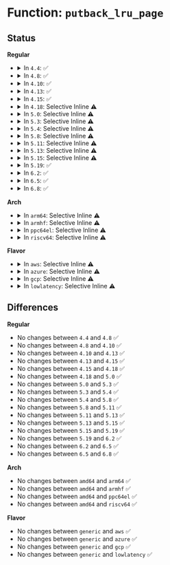 # Function: <code>putback_lru_page</code>

## Status
<b>Regular</b>
<ul>
<li>
<details>
<summary>In <code>4.4</code>: ✅</summary>

```c
void putback_lru_page(struct page *page);
```

**Collision:** Unique Global

**Inline:** No

**Transformation:** False

**Instances:**

```
In mm/vmscan.c (ffffffff811a2c90)
Location: mm/vmscan.c:723
Inline: False
Direct callers:
  - mm/vmscan.c:putback_inactive_pages
  - mm/vmscan.c:shrink_active_list
  - mm/mlock.c:__munlock_isolated_page
  - mm/mlock.c:clear_page_mlock
  - mm/mlock.c:mlock_vma_page
  - mm/migrate.c:putback_movable_pages
  - mm/migrate.c:migrate_pages
  - mm/migrate.c:migrate_pages
  - mm/migrate.c:migrate_misplaced_page
  - mm/migrate.c:migrate_misplaced_transhuge_page
  - mm/migrate.c:migrate_misplaced_transhuge_page
  - mm/huge_memory.c:khugepaged
  - mm/huge_memory.c:khugepaged
  - mm/memcontrol.c:mem_cgroup_move_charge_pte_range
  - mm/memcontrol.c:mem_cgroup_move_charge_pte_range
  - mm/memory-failure.c:soft_offline_page
```
**Symbols:**

```
ffffffff811a2c90-ffffffff811a2d27: putback_lru_page (STB_GLOBAL)
```
</details>
</li>
<li>
<details>
<summary>In <code>4.8</code>: ✅</summary>

```c
void putback_lru_page(struct page *page);
```

**Collision:** Unique Global

**Inline:** No

**Transformation:** False

**Instances:**

```
In mm/vmscan.c (ffffffff811b9360)
Location: mm/vmscan.c:743
Inline: False
Direct callers:
  - mm/vmscan.c:shrink_active_list
  - mm/vmscan.c:putback_inactive_pages
  - mm/mlock.c:__munlock_isolated_page
  - mm/mlock.c:mlock_vma_page
  - mm/mlock.c:clear_page_mlock
  - mm/migrate.c:migrate_misplaced_transhuge_page
  - mm/migrate.c:migrate_misplaced_transhuge_page
  - mm/migrate.c:migrate_misplaced_page
  - mm/migrate.c:migrate_pages
  - mm/migrate.c:migrate_pages
  - mm/migrate.c:putback_movable_pages
  - mm/khugepaged.c:collapse_shmem
  - mm/khugepaged.c:collapse_shmem
  - mm/khugepaged.c:collapse_huge_page
  - mm/khugepaged.c:collapse_huge_page
  - mm/memcontrol.c:mem_cgroup_move_charge_pte_range
  - mm/memcontrol.c:mem_cgroup_move_charge_pte_range
  - mm/memory-failure.c:soft_offline_page
```
**Symbols:**

```
ffffffff811b9360-ffffffff811b9497: putback_lru_page (STB_GLOBAL)
```
</details>
</li>
<li>
<details>
<summary>In <code>4.10</code>: ✅</summary>

```c
void putback_lru_page(struct page *page);
```

**Collision:** Unique Global

**Inline:** No

**Transformation:** False

**Instances:**

```
In mm/vmscan.c (ffffffff811c9990)
Location: mm/vmscan.c:778
Inline: False
Direct callers:
  - mm/vmscan.c:shrink_active_list
  - mm/vmscan.c:putback_inactive_pages
  - mm/mlock.c:__munlock_isolated_page
  - mm/mlock.c:mlock_vma_page
  - mm/mlock.c:clear_page_mlock
  - mm/migrate.c:migrate_misplaced_transhuge_page
  - mm/migrate.c:migrate_misplaced_transhuge_page
  - mm/migrate.c:migrate_misplaced_page
  - mm/migrate.c:migrate_pages
  - mm/migrate.c:migrate_pages
  - mm/migrate.c:putback_movable_pages
  - mm/khugepaged.c:khugepaged
  - mm/khugepaged.c:khugepaged
  - mm/khugepaged.c:collapse_shmem
  - mm/khugepaged.c:collapse_shmem
  - mm/memcontrol.c:mem_cgroup_move_charge_pte_range
  - mm/memcontrol.c:mem_cgroup_move_charge_pte_range
  - mm/memory-failure.c:soft_offline_page
```
**Symbols:**

```
ffffffff811c9990-ffffffff811c9ac7: putback_lru_page (STB_GLOBAL)
```
</details>
</li>
<li>
<details>
<summary>In <code>4.13</code>: ✅</summary>

```c
void putback_lru_page(struct page *page);
```

**Collision:** Unique Global

**Inline:** No

**Transformation:** False

**Instances:**

```
In mm/vmscan.c (ffffffff811d2420)
Location: mm/vmscan.c:779
Inline: False
Direct callers:
  - mm/vmscan.c:shrink_active_list
  - mm/vmscan.c:putback_inactive_pages
  - mm/mlock.c:__munlock_isolated_page
  - mm/mlock.c:mlock_vma_page
  - mm/mlock.c:clear_page_mlock
  - mm/migrate.c:migrate_misplaced_transhuge_page
  - mm/migrate.c:migrate_misplaced_transhuge_page
  - mm/migrate.c:migrate_misplaced_page
  - mm/migrate.c:migrate_pages
  - mm/migrate.c:migrate_pages
  - mm/migrate.c:putback_movable_pages
  - mm/khugepaged.c:collapse_shmem
  - mm/khugepaged.c:collapse_shmem
  - mm/khugepaged.c:release_pte_page
  - mm/memcontrol.c:mem_cgroup_move_charge_pte_range
  - mm/memcontrol.c:mem_cgroup_move_charge_pte_range
```
**Symbols:**

```
ffffffff811d2420-ffffffff811d24e7: putback_lru_page (STB_GLOBAL)
```
</details>
</li>
<li>
<details>
<summary>In <code>4.15</code>: ✅</summary>

```c
void putback_lru_page(struct page *page);
```

**Collision:** Unique Global

**Inline:** No

**Transformation:** False

**Instances:**

```
In mm/vmscan.c (ffffffff811e78c0)
Location: mm/vmscan.c:791
Inline: False
Direct callers:
  - mm/vmscan.c:shrink_active_list
  - mm/vmscan.c:putback_inactive_pages
  - mm/mlock.c:__munlock_isolated_page
  - mm/mlock.c:mlock_vma_page
  - mm/mlock.c:clear_page_mlock
  - mm/migrate.c:migrate_vma
  - mm/migrate.c:migrate_vma
  - mm/migrate.c:migrate_vma
  - mm/migrate.c:migrate_vma
  - mm/migrate.c:migrate_vma
  - mm/migrate.c:migrate_misplaced_transhuge_page
  - mm/migrate.c:migrate_misplaced_transhuge_page
  - mm/migrate.c:migrate_misplaced_page
  - mm/migrate.c:migrate_pages
  - mm/migrate.c:migrate_pages
  - mm/migrate.c:putback_movable_pages
  - mm/khugepaged.c:collapse_shmem
  - mm/khugepaged.c:collapse_shmem
  - mm/khugepaged.c:release_pte_page
  - mm/memcontrol.c:mem_cgroup_move_charge_pte_range
  - mm/memcontrol.c:mem_cgroup_move_charge_pte_range
```
**Symbols:**

```
ffffffff811e78c0-ffffffff811e79e8: putback_lru_page (STB_GLOBAL)
```
</details>
</li>
<li>
<details>
<summary>In <code>4.18</code>: Selective Inline ⚠️</summary>

```c
void putback_lru_page(struct page *page);
```

**Collision:** Unique Global

**Inline:** Selective

**Transformation:** False

**Instances:**

```
In mm/vmscan.c (ffffffff8120a9a0)
Location: mm/vmscan.c:826
Inline: True
Inline callers:
  - mm/vmscan.c:shrink_active_list
  - mm/vmscan.c:putback_inactive_pages
Direct callers:
  - mm/mlock.c:__munlock_isolated_page
  - mm/mlock.c:mlock_vma_page
  - mm/mlock.c:clear_page_mlock
  - mm/migrate.c:migrate_vma
  - mm/migrate.c:migrate_vma
  - mm/migrate.c:migrate_vma
  - mm/migrate.c:migrate_vma
  - mm/migrate.c:migrate_vma
  - mm/migrate.c:migrate_misplaced_transhuge_page
  - mm/migrate.c:migrate_misplaced_transhuge_page
  - mm/migrate.c:migrate_misplaced_page
  - mm/migrate.c:migrate_pages
  - mm/migrate.c:migrate_pages
  - mm/migrate.c:putback_movable_pages
  - mm/khugepaged.c:collapse_shmem
  - mm/khugepaged.c:collapse_shmem
  - mm/khugepaged.c:release_pte_page
  - mm/memcontrol.c:mem_cgroup_move_charge_pte_range
  - mm/memcontrol.c:mem_cgroup_move_charge_pte_range
```
**Symbols:**

```
ffffffff812083f0-ffffffff81208454: putback_lru_page (STB_GLOBAL)
```
</details>
</li>
<li>
<details>
<summary>In <code>5.0</code>: Selective Inline ⚠️</summary>

```c
void putback_lru_page(struct page *page);
```

**Collision:** Unique Global

**Inline:** Selective

**Transformation:** False

**Instances:**

```
In mm/vmscan.c (ffffffff8121d6a3)
Location: mm/vmscan.c:999
Inline: True
Inline callers:
  - mm/vmscan.c:shrink_active_list
  - mm/vmscan.c:putback_inactive_pages
Direct callers:
  - mm/mlock.c:__munlock_isolated_page
  - mm/mlock.c:mlock_vma_page
  - mm/mlock.c:clear_page_mlock
  - mm/migrate.c:migrate_vma
  - mm/migrate.c:migrate_vma
  - mm/migrate.c:migrate_vma
  - mm/migrate.c:migrate_vma
  - mm/migrate.c:migrate_vma
  - mm/migrate.c:migrate_misplaced_transhuge_page
  - mm/migrate.c:migrate_misplaced_transhuge_page
  - mm/migrate.c:migrate_misplaced_page
  - mm/migrate.c:migrate_pages
  - mm/migrate.c:migrate_pages
  - mm/migrate.c:putback_movable_pages
  - mm/khugepaged.c:collapse_shmem
  - mm/khugepaged.c:collapse_shmem
  - mm/khugepaged.c:release_pte_page
  - mm/memcontrol.c:mem_cgroup_move_charge_pte_range
  - mm/memcontrol.c:mem_cgroup_move_charge_pte_range
```
**Symbols:**

```
ffffffff8121b080-ffffffff8121b0e4: putback_lru_page (STB_GLOBAL)
```
</details>
</li>
<li>
<details>
<summary>In <code>5.3</code>: Selective Inline ⚠️</summary>

```c
void putback_lru_page(struct page *page);
```

**Collision:** Unique Global

**Inline:** Selective

**Transformation:** False

**Instances:**

```
In mm/vmscan.c (ffffffff8122d118)
Location: mm/vmscan.c:1018
Inline: True
Inline callers:
  - mm/vmscan.c:shrink_active_list
  - mm/vmscan.c:move_pages_to_lru
Direct callers:
  - mm/mlock.c:__munlock_isolated_page
  - mm/mlock.c:mlock_vma_page
  - mm/mlock.c:clear_page_mlock
  - mm/migrate.c:migrate_misplaced_transhuge_page
  - mm/migrate.c:migrate_misplaced_transhuge_page
  - mm/migrate.c:migrate_misplaced_page
  - mm/migrate.c:migrate_pages
  - mm/migrate.c:migrate_pages
  - mm/migrate.c:putback_movable_pages
  - mm/khugepaged.c:collapse_shmem
  - mm/khugepaged.c:collapse_shmem
  - mm/khugepaged.c:release_pte_page
  - mm/memcontrol.c:mem_cgroup_move_charge_pte_range
  - mm/memcontrol.c:mem_cgroup_move_charge_pte_range
```
**Symbols:**

```
ffffffff8122ad10-ffffffff8122ad7c: putback_lru_page (STB_GLOBAL)
```
</details>
</li>
<li>
<details>
<summary>In <code>5.4</code>: Selective Inline ⚠️</summary>

```c
void putback_lru_page(struct page *page);
```

**Collision:** Unique Global

**Inline:** Selective

**Transformation:** False

**Instances:**

```
In mm/vmscan.c (ffffffff8123a5ab)
Location: mm/vmscan.c:1018
Inline: True
Inline callers:
  - mm/vmscan.c:reclaim_pages
  - mm/vmscan.c:reclaim_pages
  - mm/vmscan.c:shrink_active_list
  - mm/vmscan.c:move_pages_to_lru
Direct callers:
  - mm/mlock.c:__munlock_isolated_page
  - mm/mlock.c:mlock_vma_page
  - mm/mlock.c:clear_page_mlock
  - mm/madvise.c:madvise_cold_or_pageout_pte_range
  - mm/madvise.c:madvise_cold_or_pageout_pte_range
  - mm/migrate.c:migrate_vma_finalize
  - mm/migrate.c:migrate_vma_finalize
  - mm/migrate.c:migrate_vma_setup
  - mm/migrate.c:migrate_vma_setup
  - mm/migrate.c:migrate_vma_setup
  - mm/migrate.c:migrate_misplaced_transhuge_page
  - mm/migrate.c:migrate_misplaced_transhuge_page
  - mm/migrate.c:migrate_misplaced_page
  - mm/migrate.c:migrate_pages
  - mm/migrate.c:migrate_pages
  - mm/migrate.c:putback_movable_pages
  - mm/khugepaged.c:collapse_file
  - mm/khugepaged.c:collapse_file
  - mm/khugepaged.c:release_pte_page
  - mm/memcontrol.c:mem_cgroup_move_charge_pte_range
  - mm/memcontrol.c:mem_cgroup_move_charge_pte_range
```
**Symbols:**

```
ffffffff81238be0-ffffffff81238c4c: putback_lru_page (STB_GLOBAL)
```
</details>
</li>
<li>
<details>
<summary>In <code>5.8</code>: Selective Inline ⚠️</summary>

```c
void putback_lru_page(struct page *page);
```

**Collision:** Unique Global

**Inline:** Selective

**Transformation:** False

**Instances:**

```
In mm/vmscan.c (ffffffff8126a235)
Location: mm/vmscan.c:975
Inline: True
Inline callers:
  - mm/vmscan.c:reclaim_pages
  - mm/vmscan.c:reclaim_pages
  - mm/vmscan.c:shrink_active_list
Direct callers:
  - mm/mlock.c:__munlock_isolated_page
  - mm/mlock.c:mlock_vma_page
  - mm/mlock.c:clear_page_mlock
  - mm/madvise.c:madvise_cold_or_pageout_pte_range
  - mm/madvise.c:madvise_cold_or_pageout_pte_range
  - mm/migrate.c:migrate_vma_finalize
  - mm/migrate.c:migrate_vma_finalize
  - mm/migrate.c:migrate_vma_unmap
  - mm/migrate.c:migrate_vma_prepare
  - mm/migrate.c:migrate_vma_prepare
  - mm/migrate.c:migrate_misplaced_transhuge_page
  - mm/migrate.c:migrate_misplaced_transhuge_page
  - mm/migrate.c:migrate_misplaced_page
  - mm/migrate.c:unmap_and_move
  - mm/migrate.c:__unmap_and_move
  - mm/migrate.c:putback_movable_pages
  - mm/khugepaged.c:collapse_file
  - mm/khugepaged.c:collapse_file
  - mm/khugepaged.c:collapse_file
  - mm/khugepaged.c:release_pte_page
  - mm/memcontrol.c:mem_cgroup_move_charge_pte_range
  - mm/memcontrol.c:mem_cgroup_move_charge_pte_range
```
**Symbols:**

```
ffffffff81267530-ffffffff812675a4: putback_lru_page (STB_GLOBAL)
```
</details>
</li>
<li>
<details>
<summary>In <code>5.11</code>: Selective Inline ⚠️</summary>

```c
void putback_lru_page(struct page *page);
```

**Collision:** Unique Global

**Inline:** Selective

**Transformation:** False

**Instances:**

```
In mm/vmscan.c (ffffffff81274cd7)
Location: mm/vmscan.c:971
Inline: True
Inline callers:
  - mm/vmscan.c:reclaim_pages
  - mm/vmscan.c:reclaim_pages
  - mm/vmscan.c:shrink_active_list
  - mm/vmscan.c:move_pages_to_lru
Direct callers:
  - mm/mlock.c:__munlock_isolated_page
  - mm/mlock.c:__munlock_isolated_page
  - mm/mlock.c:mlock_vma_page
  - mm/mlock.c:clear_page_mlock
  - mm/madvise.c:madvise_cold_or_pageout_pte_range
  - mm/madvise.c:madvise_cold_or_pageout_pte_range
  - mm/migrate.c:migrate_vma_finalize
  - mm/migrate.c:migrate_vma_finalize
  - mm/migrate.c:migrate_vma_unmap
  - mm/migrate.c:migrate_vma_prepare
  - mm/migrate.c:migrate_vma_prepare
  - mm/migrate.c:migrate_misplaced_transhuge_page
  - mm/migrate.c:migrate_misplaced_transhuge_page
  - mm/migrate.c:migrate_misplaced_page
  - mm/migrate.c:__unmap_and_move
  - mm/migrate.c:putback_movable_pages
  - mm/khugepaged.c:collapse_file
  - mm/khugepaged.c:collapse_file
  - mm/khugepaged.c:collapse_file
  - mm/khugepaged.c:release_pte_page
  - mm/memcontrol.c:mem_cgroup_move_charge_pte_range
  - mm/memcontrol.c:mem_cgroup_move_charge_pte_range
```
**Symbols:**

```
ffffffff81271fa0-ffffffff81272011: putback_lru_page (STB_GLOBAL)
```
</details>
</li>
<li>
<details>
<summary>In <code>5.13</code>: Selective Inline ⚠️</summary>

```c
void putback_lru_page(struct page *page);
```

**Collision:** Unique Global

**Inline:** Selective

**Transformation:** False

**Instances:**

```
In mm/vmscan.c (ffffffff81279fd7)
Location: mm/vmscan.c:1171
Inline: True
Inline callers:
  - mm/vmscan.c:reclaim_pages
  - mm/vmscan.c:reclaim_pages
  - mm/vmscan.c:shrink_active_list
  - mm/vmscan.c:move_pages_to_lru
Direct callers:
  - mm/mlock.c:__munlock_isolated_page
  - mm/mlock.c:__munlock_isolated_page
  - mm/mlock.c:mlock_vma_page
  - mm/mlock.c:clear_page_mlock
  - mm/madvise.c:madvise_cold_or_pageout_pte_range
  - mm/madvise.c:madvise_cold_or_pageout_pte_range
  - mm/migrate.c:migrate_vma_finalize
  - mm/migrate.c:migrate_vma_finalize
  - mm/migrate.c:migrate_vma_unmap
  - mm/migrate.c:migrate_vma_prepare
  - mm/migrate.c:migrate_vma_prepare
  - mm/migrate.c:migrate_misplaced_transhuge_page
  - mm/migrate.c:migrate_misplaced_transhuge_page
  - mm/migrate.c:migrate_misplaced_page
  - mm/migrate.c:__unmap_and_move
  - mm/migrate.c:putback_movable_pages
  - mm/khugepaged.c:collapse_file
  - mm/khugepaged.c:collapse_file
  - mm/khugepaged.c:collapse_file
  - mm/khugepaged.c:release_pte_page
  - mm/memcontrol.c:mem_cgroup_move_charge_pte_range
  - mm/memcontrol.c:mem_cgroup_move_charge_pte_range
```
**Symbols:**

```
ffffffff81277290-ffffffff81277301: putback_lru_page (STB_GLOBAL)
```
</details>
</li>
<li>
<details>
<summary>In <code>5.15</code>: Selective Inline ⚠️</summary>

```c
void putback_lru_page(struct page *page);
```

**Collision:** Unique Global

**Inline:** Selective

**Transformation:** False

**Instances:**

```
In mm/vmscan.c (ffffffff812b7ff8)
Location: mm/vmscan.c:1217
Inline: True
Inline callers:
  - mm/vmscan.c:reclaim_pages
  - mm/vmscan.c:reclaim_pages
  - mm/vmscan.c:shrink_active_list
  - mm/vmscan.c:move_pages_to_lru
Direct callers:
  - mm/mlock.c:__munlock_isolated_page
  - mm/mlock.c:__munlock_isolated_page
  - mm/mlock.c:mlock_vma_page
  - mm/mlock.c:clear_page_mlock
  - mm/madvise.c:madvise_cold_or_pageout_pte_range
  - mm/madvise.c:madvise_cold_or_pageout_pte_range
  - mm/migrate.c:migrate_vma_finalize
  - mm/migrate.c:migrate_vma_finalize
  - mm/migrate.c:migrate_vma_unmap
  - mm/migrate.c:migrate_vma_prepare
  - mm/migrate.c:migrate_vma_prepare
  - mm/migrate.c:migrate_misplaced_page
  - mm/migrate.c:__unmap_and_move
  - mm/migrate.c:putback_movable_pages
  - mm/khugepaged.c:collapse_file
  - mm/khugepaged.c:collapse_file
  - mm/khugepaged.c:collapse_file
  - mm/khugepaged.c:release_pte_page
  - mm/memcontrol.c:mem_cgroup_move_charge_pte_range
  - mm/memcontrol.c:mem_cgroup_move_charge_pte_range
```
**Symbols:**

```
ffffffff812b4c00-ffffffff812b4c6e: putback_lru_page (STB_GLOBAL)
```
</details>
</li>
<li>
<details>
<summary>In <code>5.19</code>: ✅</summary>

```c
void putback_lru_page(struct page *page);
```

**Collision:** Unique Global

**Inline:** No

**Transformation:** False

**Instances:**

```
In mm/folio-compat.c (ffffffff813013a0)
Location: mm/folio-compat.c:161
Inline: False
Direct callers:
  - mm/vmscan.c:shrink_active_list
  - mm/vmscan.c:move_pages_to_lru
  - mm/madvise.c:madvise_cold_or_pageout_pte_range
  - mm/madvise.c:madvise_cold_or_pageout_pte_range
  - mm/migrate.c:migrate_misplaced_page
  - mm/migrate.c:putback_movable_pages
  - mm/migrate_device.c:migrate_vma_finalize
  - mm/migrate_device.c:migrate_vma_finalize
  - mm/migrate_device.c:migrate_vma_unmap
  - mm/khugepaged.c:collapse_file
  - mm/khugepaged.c:collapse_file
  - mm/khugepaged.c:release_pte_page
  - mm/memcontrol.c:mem_cgroup_move_charge_pte_range
  - mm/memcontrol.c:mem_cgroup_move_charge_pte_range
```
**Symbols:**

```
ffffffff813013a0-ffffffff813013fb: putback_lru_page (STB_GLOBAL)
```
</details>
</li>
<li>
<details>
<summary>In <code>6.2</code>: ✅</summary>

```c
void putback_lru_page(struct page *page);
```

**Collision:** Unique Global

**Inline:** No

**Transformation:** False

**Instances:**

```
In mm/folio-compat.c (ffffffff8136ba40)
Location: mm/folio-compat.c:122
Inline: False
Direct callers:
  - mm/madvise.c:madvise_cold_or_pageout_pte_range
  - mm/madvise.c:madvise_cold_or_pageout_pte_range
  - mm/migrate.c:migrate_misplaced_page
  - mm/migrate.c:putback_movable_pages
  - mm/migrate_device.c:migrate_device_finalize
  - mm/migrate_device.c:migrate_device_finalize
  - mm/migrate_device.c:migrate_device_unmap
  - mm/khugepaged.c:collapse_file
  - mm/khugepaged.c:collapse_file
  - mm/khugepaged.c:release_pte_page
  - mm/memcontrol.c:mem_cgroup_move_charge_pte_range
  - mm/memcontrol.c:mem_cgroup_move_charge_pte_range
```
**Symbols:**

```
ffffffff8136ba40-ffffffff8136ba9b: putback_lru_page (STB_GLOBAL)
```
</details>
</li>
<li>
<details>
<summary>In <code>6.5</code>: ✅</summary>

```c
void putback_lru_page(struct page *page);
```

**Collision:** Unique Global

**Inline:** No

**Transformation:** False

**Instances:**

```
In mm/folio-compat.c (ffffffff8139dc90)
Location: mm/folio-compat.c:121
Inline: False
Direct callers:
  - mm/migrate.c:migrate_misplaced_page
  - mm/migrate_device.c:migrate_device_finalize
  - mm/migrate_device.c:migrate_device_finalize
  - mm/migrate_device.c:migrate_device_unmap
  - mm/khugepaged.c:collapse_file
  - mm/khugepaged.c:collapse_file
  - mm/memcontrol.c:mem_cgroup_move_charge_pte_range
  - mm/memcontrol.c:mem_cgroup_move_charge_pte_range
```
**Symbols:**

```
ffffffff8139dc90-ffffffff8139dcfa: putback_lru_page (STB_GLOBAL)
```
</details>
</li>
<li>
<details>
<summary>In <code>6.8</code>: ✅</summary>

```c
void putback_lru_page(struct page *page);
```

**Collision:** Unique Global

**Inline:** No

**Transformation:** False

**Instances:**

```
In mm/folio-compat.c (ffffffff813c7970)
Location: mm/folio-compat.c:115
Inline: False
Direct callers:
  - mm/migrate_device.c:migrate_device_finalize
  - mm/migrate_device.c:migrate_device_finalize
  - mm/migrate_device.c:migrate_device_unmap
  - mm/khugepaged.c:collapse_file
  - mm/khugepaged.c:collapse_file
  - mm/memcontrol.c:mem_cgroup_move_charge_pte_range
  - mm/memcontrol.c:mem_cgroup_move_charge_pte_range
```
**Symbols:**

```
ffffffff813c7970-ffffffff813c79d7: putback_lru_page (STB_GLOBAL)
```
</details>
</li>
</ul>
<b>Arch</b>
<ul>
<li>
<details>
<summary>In <code>arm64</code>: Selective Inline ⚠️</summary>

```c
void putback_lru_page(struct page *page);
```

**Collision:** Unique Global

**Inline:** Selective

**Transformation:** False

**Instances:**

```
In mm/vmscan.c (ffff8000102cb504)
Location: mm/vmscan.c:1018
Inline: True
Inline callers:
  - mm/vmscan.c:reclaim_pages
  - mm/vmscan.c:reclaim_pages
  - mm/vmscan.c:shrink_active_list
  - mm/vmscan.c:move_pages_to_lru
Direct callers:
  - mm/mlock.c:__munlock_isolated_page
  - mm/mlock.c:__munlock_isolated_page
  - mm/mlock.c:mlock_vma_page
  - mm/mlock.c:clear_page_mlock
  - mm/madvise.c:madvise_cold_or_pageout_pte_range
  - mm/madvise.c:madvise_cold_or_pageout_pte_range
  - mm/migrate.c:migrate_misplaced_transhuge_page
  - mm/migrate.c:migrate_misplaced_transhuge_page
  - mm/migrate.c:migrate_misplaced_page
  - mm/migrate.c:migrate_pages
  - mm/migrate.c:migrate_pages
  - mm/migrate.c:putback_movable_pages
  - mm/khugepaged.c:collapse_file
  - mm/khugepaged.c:collapse_file
  - mm/khugepaged.c:release_pte_page
  - mm/memcontrol.c:mem_cgroup_move_charge_pte_range
  - mm/memcontrol.c:mem_cgroup_move_charge_pte_range
```
**Symbols:**

```
ffff8000102c99f8-ffff8000102c9a74: putback_lru_page (STB_GLOBAL)
```
</details>
</li>
<li>
<details>
<summary>In <code>armhf</code>: Selective Inline ⚠️</summary>

```c
void putback_lru_page(struct page *page);
```

**Collision:** Unique Global

**Inline:** Selective

**Transformation:** False

**Instances:**

```
In mm/vmscan.c (c04f551c)
Location: mm/vmscan.c:1018
Inline: True
Inline callers:
  - mm/vmscan.c:reclaim_pages
  - mm/vmscan.c:shrink_active_list
  - mm/vmscan.c:move_pages_to_lru
Direct callers:
  - mm/mlock.c:__munlock_isolated_page
  - mm/mlock.c:mlock_vma_page
  - mm/mlock.c:clear_page_mlock
  - mm/madvise.c:madvise_cold_or_pageout_pte_range
  - mm/migrate.c:migrate_pages
  - mm/migrate.c:migrate_pages
  - mm/migrate.c:putback_movable_pages
  - mm/memcontrol.c:mem_cgroup_move_charge_pte_range
```
**Symbols:**

```
c04f3908-c04f3968: putback_lru_page (STB_GLOBAL)
```
</details>
</li>
<li>
<details>
<summary>In <code>ppc64el</code>: Selective Inline ⚠️</summary>

```c
void putback_lru_page(struct page *page);
```

**Collision:** Unique Global

**Inline:** Selective

**Transformation:** False

**Instances:**

```
In mm/vmscan.c (c0000000003884f4)
Location: mm/vmscan.c:1018
Inline: True
Inline callers:
  - mm/vmscan.c:reclaim_pages
  - mm/vmscan.c:reclaim_pages
  - mm/vmscan.c:shrink_active_list
  - mm/vmscan.c:move_pages_to_lru
Direct callers:
  - mm/mlock.c:__munlock_isolated_page
  - mm/mlock.c:__munlock_isolated_page
  - mm/mlock.c:mlock_vma_page
  - mm/mlock.c:clear_page_mlock
  - mm/madvise.c:madvise_cold_or_pageout_pte_range
  - mm/madvise.c:madvise_cold_or_pageout_pte_range
  - mm/migrate.c:migrate_vma_finalize
  - mm/migrate.c:migrate_vma_finalize
  - mm/migrate.c:migrate_vma_setup
  - mm/migrate.c:migrate_vma_setup
  - mm/migrate.c:migrate_vma_setup
  - mm/migrate.c:migrate_misplaced_transhuge_page
  - mm/migrate.c:migrate_misplaced_transhuge_page
  - mm/migrate.c:migrate_misplaced_page
  - mm/migrate.c:migrate_pages
  - mm/migrate.c:migrate_pages
  - mm/migrate.c:putback_movable_pages
  - mm/khugepaged.c:collapse_file
  - mm/khugepaged.c:collapse_file
  - mm/khugepaged.c:release_pte_page
  - mm/memcontrol.c:mem_cgroup_move_charge_pte_range
  - mm/memcontrol.c:mem_cgroup_move_charge_pte_range
```
**Symbols:**

```
c0000000003860b0-c000000000386198: putback_lru_page (STB_GLOBAL)
```
</details>
</li>
<li>
<details>
<summary>In <code>riscv64</code>: Selective Inline ⚠️</summary>

```c
void putback_lru_page(struct page *page);
```

**Collision:** Unique Global

**Inline:** Selective

**Transformation:** False

**Instances:**

```
In mm/vmscan.c (ffffffe0001ea318)
Location: mm/vmscan.c:1018
Inline: True
Inline callers:
  - mm/vmscan.c:reclaim_pages
  - mm/vmscan.c:shrink_active_list
  - mm/vmscan.c:move_pages_to_lru
Direct callers:
  - mm/mlock.c:__munlock_isolated_page
  - mm/mlock.c:mlock_vma_page
  - mm/mlock.c:clear_page_mlock
  - mm/madvise.c:madvise_cold_or_pageout_pte_range
  - mm/migrate.c:migrate_pages
  - mm/migrate.c:migrate_pages
  - mm/migrate.c:putback_movable_pages
  - mm/memcontrol.c:mem_cgroup_move_charge_pte_range
```
**Symbols:**

```
ffffffe0001e8d60-ffffffe0001e8dbe: putback_lru_page (STB_GLOBAL)
```
</details>
</li>
</ul>
<b>Flavor</b>
<ul>
<li>
<details>
<summary>In <code>aws</code>: Selective Inline ⚠️</summary>

```c
void putback_lru_page(struct page *page);
```

**Collision:** Unique Global

**Inline:** Selective

**Transformation:** False

**Instances:**

```
In mm/vmscan.c (ffffffff81232bfb)
Location: mm/vmscan.c:1018
Inline: True
Inline callers:
  - mm/vmscan.c:reclaim_pages
  - mm/vmscan.c:reclaim_pages
  - mm/vmscan.c:shrink_active_list
  - mm/vmscan.c:move_pages_to_lru
Direct callers:
  - mm/mlock.c:__munlock_isolated_page
  - mm/mlock.c:mlock_vma_page
  - mm/mlock.c:clear_page_mlock
  - mm/madvise.c:madvise_cold_or_pageout_pte_range
  - mm/madvise.c:madvise_cold_or_pageout_pte_range
  - mm/migrate.c:migrate_vma_finalize
  - mm/migrate.c:migrate_vma_finalize
  - mm/migrate.c:migrate_vma_setup
  - mm/migrate.c:migrate_vma_setup
  - mm/migrate.c:migrate_vma_setup
  - mm/migrate.c:migrate_misplaced_transhuge_page
  - mm/migrate.c:migrate_misplaced_transhuge_page
  - mm/migrate.c:migrate_misplaced_page
  - mm/migrate.c:migrate_pages
  - mm/migrate.c:migrate_pages
  - mm/migrate.c:putback_movable_pages
  - mm/khugepaged.c:collapse_file
  - mm/khugepaged.c:collapse_file
  - mm/khugepaged.c:release_pte_page
  - mm/memcontrol.c:mem_cgroup_move_charge_pte_range
  - mm/memcontrol.c:mem_cgroup_move_charge_pte_range
```
**Symbols:**

```
ffffffff81231230-ffffffff8123129c: putback_lru_page (STB_GLOBAL)
```
</details>
</li>
<li>
<details>
<summary>In <code>azure</code>: Selective Inline ⚠️</summary>

```c
void putback_lru_page(struct page *page);
```

**Collision:** Unique Global

**Inline:** Selective

**Transformation:** False

**Instances:**

```
In mm/vmscan.c (ffffffff81225c9b)
Location: mm/vmscan.c:1018
Inline: True
Inline callers:
  - mm/vmscan.c:reclaim_pages
  - mm/vmscan.c:reclaim_pages
  - mm/vmscan.c:shrink_active_list
  - mm/vmscan.c:move_pages_to_lru
Direct callers:
  - mm/mlock.c:__munlock_isolated_page
  - mm/mlock.c:mlock_vma_page
  - mm/mlock.c:clear_page_mlock
  - mm/madvise.c:madvise_cold_or_pageout_pte_range
  - mm/madvise.c:madvise_cold_or_pageout_pte_range
  - mm/migrate.c:migrate_vma_finalize
  - mm/migrate.c:migrate_vma_finalize
  - mm/migrate.c:migrate_vma_setup
  - mm/migrate.c:migrate_vma_setup
  - mm/migrate.c:migrate_vma_setup
  - mm/migrate.c:migrate_misplaced_transhuge_page
  - mm/migrate.c:migrate_misplaced_transhuge_page
  - mm/migrate.c:migrate_misplaced_page
  - mm/migrate.c:migrate_pages
  - mm/migrate.c:migrate_pages
  - mm/migrate.c:putback_movable_pages
  - mm/khugepaged.c:collapse_file
  - mm/khugepaged.c:collapse_file
  - mm/khugepaged.c:release_pte_page
  - mm/memcontrol.c:mem_cgroup_move_charge_pte_range
  - mm/memcontrol.c:mem_cgroup_move_charge_pte_range
```
**Symbols:**

```
ffffffff812242f0-ffffffff8122435c: putback_lru_page (STB_GLOBAL)
```
</details>
</li>
<li>
<details>
<summary>In <code>gcp</code>: Selective Inline ⚠️</summary>

```c
void putback_lru_page(struct page *page);
```

**Collision:** Unique Global

**Inline:** Selective

**Transformation:** False

**Instances:**

```
In mm/vmscan.c (ffffffff8123099b)
Location: mm/vmscan.c:1018
Inline: True
Inline callers:
  - mm/vmscan.c:reclaim_pages
  - mm/vmscan.c:reclaim_pages
  - mm/vmscan.c:shrink_active_list
  - mm/vmscan.c:move_pages_to_lru
Direct callers:
  - mm/mlock.c:__munlock_isolated_page
  - mm/mlock.c:mlock_vma_page
  - mm/mlock.c:clear_page_mlock
  - mm/madvise.c:madvise_cold_or_pageout_pte_range
  - mm/madvise.c:madvise_cold_or_pageout_pte_range
  - mm/migrate.c:migrate_vma_finalize
  - mm/migrate.c:migrate_vma_finalize
  - mm/migrate.c:migrate_vma_setup
  - mm/migrate.c:migrate_vma_setup
  - mm/migrate.c:migrate_vma_setup
  - mm/migrate.c:migrate_misplaced_transhuge_page
  - mm/migrate.c:migrate_misplaced_transhuge_page
  - mm/migrate.c:migrate_misplaced_page
  - mm/migrate.c:migrate_pages
  - mm/migrate.c:migrate_pages
  - mm/migrate.c:putback_movable_pages
  - mm/khugepaged.c:collapse_file
  - mm/khugepaged.c:collapse_file
  - mm/khugepaged.c:release_pte_page
  - mm/memcontrol.c:mem_cgroup_move_charge_pte_range
  - mm/memcontrol.c:mem_cgroup_move_charge_pte_range
```
**Symbols:**

```
ffffffff8122efd0-ffffffff8122f03c: putback_lru_page (STB_GLOBAL)
```
</details>
</li>
<li>
<details>
<summary>In <code>lowlatency</code>: Selective Inline ⚠️</summary>

```c
void putback_lru_page(struct page *page);
```

**Collision:** Unique Global

**Inline:** Selective

**Transformation:** False

**Instances:**

```
In mm/vmscan.c (ffffffff8123fdeb)
Location: mm/vmscan.c:1018
Inline: True
Inline callers:
  - mm/vmscan.c:reclaim_pages
  - mm/vmscan.c:reclaim_pages
  - mm/vmscan.c:shrink_active_list
  - mm/vmscan.c:move_pages_to_lru
Direct callers:
  - mm/mlock.c:__munlock_isolated_page
  - mm/mlock.c:mlock_vma_page
  - mm/mlock.c:clear_page_mlock
  - mm/madvise.c:madvise_cold_or_pageout_pte_range
  - mm/madvise.c:madvise_cold_or_pageout_pte_range
  - mm/migrate.c:migrate_vma_finalize
  - mm/migrate.c:migrate_vma_finalize
  - mm/migrate.c:migrate_vma_setup
  - mm/migrate.c:migrate_vma_setup
  - mm/migrate.c:migrate_vma_setup
  - mm/migrate.c:migrate_misplaced_transhuge_page
  - mm/migrate.c:migrate_misplaced_transhuge_page
  - mm/migrate.c:migrate_misplaced_page
  - mm/migrate.c:migrate_pages
  - mm/migrate.c:migrate_pages
  - mm/migrate.c:putback_movable_pages
  - mm/khugepaged.c:collapse_file
  - mm/khugepaged.c:collapse_file
  - mm/khugepaged.c:release_pte_page
  - mm/memcontrol.c:mem_cgroup_move_charge_pte_range
  - mm/memcontrol.c:mem_cgroup_move_charge_pte_range
```
**Symbols:**

```
ffffffff8123e3e0-ffffffff8123e44c: putback_lru_page (STB_GLOBAL)
```
</details>
</li>
</ul>

## Differences
<b>Regular</b>
<ul>
<li>
No changes between <code>4.4</code> and <code>4.8</code> ✅
</li>
<li>
No changes between <code>4.8</code> and <code>4.10</code> ✅
</li>
<li>
No changes between <code>4.10</code> and <code>4.13</code> ✅
</li>
<li>
No changes between <code>4.13</code> and <code>4.15</code> ✅
</li>
<li>
No changes between <code>4.15</code> and <code>4.18</code> ✅
</li>
<li>
No changes between <code>4.18</code> and <code>5.0</code> ✅
</li>
<li>
No changes between <code>5.0</code> and <code>5.3</code> ✅
</li>
<li>
No changes between <code>5.3</code> and <code>5.4</code> ✅
</li>
<li>
No changes between <code>5.4</code> and <code>5.8</code> ✅
</li>
<li>
No changes between <code>5.8</code> and <code>5.11</code> ✅
</li>
<li>
No changes between <code>5.11</code> and <code>5.13</code> ✅
</li>
<li>
No changes between <code>5.13</code> and <code>5.15</code> ✅
</li>
<li>
No changes between <code>5.15</code> and <code>5.19</code> ✅
</li>
<li>
No changes between <code>5.19</code> and <code>6.2</code> ✅
</li>
<li>
No changes between <code>6.2</code> and <code>6.5</code> ✅
</li>
<li>
No changes between <code>6.5</code> and <code>6.8</code> ✅
</li>
</ul>
<b>Arch</b>
<ul>
<li>
No changes between <code>amd64</code> and <code>arm64</code> ✅
</li>
<li>
No changes between <code>amd64</code> and <code>armhf</code> ✅
</li>
<li>
No changes between <code>amd64</code> and <code>ppc64el</code> ✅
</li>
<li>
No changes between <code>amd64</code> and <code>riscv64</code> ✅
</li>
</ul>
<b>Flavor</b>
<ul>
<li>
No changes between <code>generic</code> and <code>aws</code> ✅
</li>
<li>
No changes between <code>generic</code> and <code>azure</code> ✅
</li>
<li>
No changes between <code>generic</code> and <code>gcp</code> ✅
</li>
<li>
No changes between <code>generic</code> and <code>lowlatency</code> ✅
</li>
</ul>
